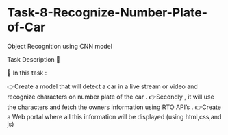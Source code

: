 # Task-8-Recognize-Number-Plate-of-Car

Object Recognition using CNN model  

Task Description 📄 

📌 In this task :

👉Create a model that will detect a car in a live stream or video and recognize characters on number plate of the car . 
👉Secondly , it will use the characters and fetch the owners information using RTO API’s . 
👉Create a Web portal where all this information will be displayed (using html,css,and js)

